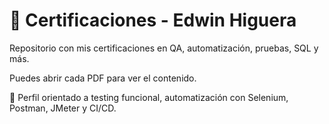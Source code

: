 # 📄 Certificaciones - Edwin Higuera

Repositorio con mis certificaciones en QA, automatización, pruebas, SQL y más.

Puedes abrir cada PDF para ver el contenido.

🔗 Perfil orientado a testing funcional, automatización con Selenium, Postman, JMeter y CI/CD.
